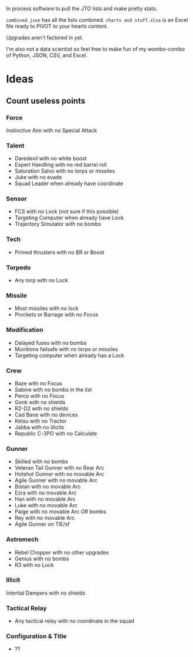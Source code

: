 In process software to pull the JTO lists and make pretty stats.

`combined.json` has all the lists combined.
`charts and stuff.xlsx` is an Excel file ready to PIVOT to your hearts content.

Upgrades aren't factored in yet.

I'm also not a data scientist so feel free to make fun of my wombo-combo of Python, JSON, CSV, and Excel.

# Ideas
## Count useless points
### Force
Instinctive Aim with no Special Attack

### Talent
* Daredevil with no white boost
* Expert Handling with no red barrel roll
* Saturation Salvo with no torps or missiles
* Juke with no evade
* Squad Leader when already have coordinate

### Sensor
* FCS with no Lock (not sure if this possible)
* Targeting Computer when already have Lock
* Trajectory Simulator with no bombs

### Tech
* Primed thrusters with no BR or Boost

### Torpedo
* Any torp with no Lock

### Missile
* Most missiles with no lock
* Prockets or Barrage with no Focus

### Modification
* Delayed fuses with no bombs
* Munitions failsafe with no torps or missiles
* Targeting computer when already has a Lock

### Crew
* Baze with no Focus
* Sabine with no bombs in the list
* Perco with no Focus
* Gonk with no shields
* R2-D2 with no shields
* Cad Bane with no devices
* Ketsu with no Tractor
* Jabba with no illicits
* Republic C-3PO with no Calculate

### Gunner
* Skilled with no bombs
* Veteran Tail Gunner with no Rear Arc
* Hotshot Gunner with no movable Arc
* Agile Gunner with no movable Arc
* Bistan with no movable Arc
* Ezra with no movable Arc
* Han with no movable Arc
* Luke with no movable Arc
* Paige with no movable Arc OR bombs
* Rey with no movable Arc
* Agile Gunner on TIE/sf

### Astromech
* Rebel Chopper with no other upgrades
* Genius with no bombs
* R3 with no Lock

### Illicit
Intertial Dampers with no shields

### Tactical Relay
* Any tactical relay with no coordinate in the squad

### Configuration & Title
* ??
